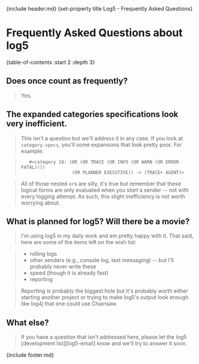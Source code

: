 {include header.md}
{set-property title Log5 - Frequently Asked Questions}

# Frequently Asked Questions about log5

{table-of-contents :start 2 :depth 3}

## Does once count as frequently?

> Yes.

## The expanded categories specifications look very inefficient.

> This isn't a question but we'll address it in any case. If you look at `category-specs`, you'll some expansions that look pretty poor. For example:

>        #<category 18: (OR (OR TRACE (OR INFO (OR WARN (OR ERROR FATAL))))
>                        (OR PLANNER EXECUTIVE)) -> (TRACE+ AGENT)>

> All of those nested `or`s are silly, it's true but remember that these logical forms are only evaluated when you *start* a sender -- not with every logging attempt. As such, this slight inefficiency is not worth worrying about.

## What is planned for log5? Will there be a movie?

> I'm using log5 in my daily work and am pretty happy with it. That said, here are some of the items left on the wish list:

>    * rolling logs
>    * other senders (e.g., console log, text messaging) -- but I'll probably never write these
>    * speed (though it is already fast)
>    * reporting

> Reporting is probably the biggest hole but it's probably worth either starting another project or trying to make log5's output look enough like log4j that one could use Chainsaw.

## What else?

> If you have a question that isn't addressed here, please let the log5 [development list][log5-email] know and we'll try to answer it soon.

{include footer.md}

